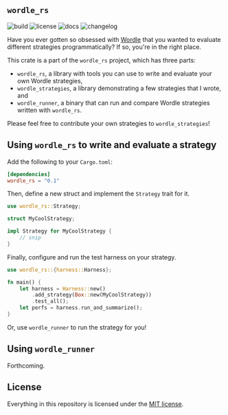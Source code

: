 `wordle_rs`
-----------

![build](https://github.com/cgm616/wordle_rs/actions/workflows/cargo.yml/badge.svg)
![license](https://img.shields.io/crates/l/wordle_rs)
![docs](https://img.shields.io/docsrs/wordle_rs)
![changelog](https://img.shields.io/badge/changelog--blue)

Have you ever gotten so obsessed with [Wordle](https://www.powerlanguage.co.uk/wordle/) that you wanted to evaluate different strategies programmatically? If so, you're in the right place.

This crate is a part of the `wordle_rs` project, which has three parts:
- `wordle_rs`, a library with tools you can use to write and evaluate your own Wordle strategies,
- `wordle_strategies`, a library demonstrating a few strategies that I wrote, and
- `wordle_runner`, a binary that can run and compare Wordle strategies written with `wordle_rs`.

Please feel free to contribute your own strategies to `wordle_strategies`!

## Using `wordle_rs` to write and evaluate a strategy

Add the following to your `Cargo.toml`:

```toml
[dependencies]
wordle_rs = "0.1"
```

Then, define a new struct and implement the `Strategy` trait for it.

```rust
use wordle_rs::Strategy;

struct MyCoolStrategy;

impl Strategy for MyCoolStrategy {
    // snip
}
```

Finally, configure and run the test harness on your strategy.

```rust
use wordle_rs::{harness::Harness};

fn main() {
    let harness = Harness::new()
        .add_strategy(Box::new(MyCoolStrategy))
        .test_all();
    let perfs = harness.run_and_summarize();
}
```

Or, use `wordle_runner` to run the strategy for you!

## Using `wordle_runner`

Forthcoming.

## License

Everything in this repository is licensed under the [MIT license](LICENSE).